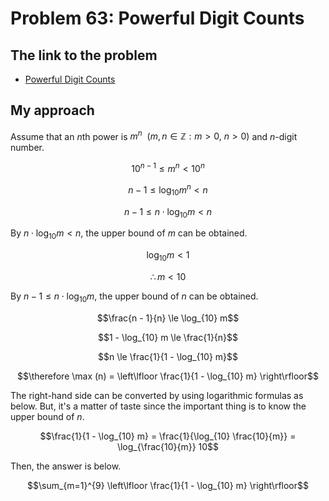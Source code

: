 # Problem 63: Powerful Digit Counts

## The link to the problem

- [Powerful Digit Counts](https://projecteuler.net/problem=63)

## My approach

Assume that an *n*th power is $m^{n} \ \ (m, n \in \mathbb{Z} : m > 0, \ n > 0)$
and $n$-digit number.

$$10^{n - 1} \le m^{n} < 10^{n}$$

$$n - 1 \le \log_{10} m^{n} < n$$

$$n - 1 \le n \cdot \log_{10} m < n$$

By $n \cdot \log_{10} m < n$, the upper bound of $m$ can be obtained.

$$ \log_{10} m < 1$$

$$\therefore m < 10$$

By $n - 1 \le n \cdot \log_{10} m$, the upper bound of $n$ can be obtained.

$$\frac{n - 1}{n} \le \log_{10} m$$

$$1 - \log_{10} m \le \frac{1}{n}$$

$$n \le \frac{1}{1 - \log_{10} m}$$

$$\therefore \max (n) = \left\lfloor \frac{1}{1 - \log_{10} m} \right\rfloor$$

The right-hand side can be converted by using logarithmic formulas as below.
But, it's a matter of taste since the important thing is to know the upper bound of $n$.

$$\frac{1}{1 - \log_{10} m} = \frac{1}{\log_{10} \frac{10}{m}} = \log_{\frac{10}{m}} 10$$

Then, the answer is below.

$$\sum_{m=1}^{9} \left\lfloor \frac{1}{1 - \log_{10} m} \right\rfloor$$
